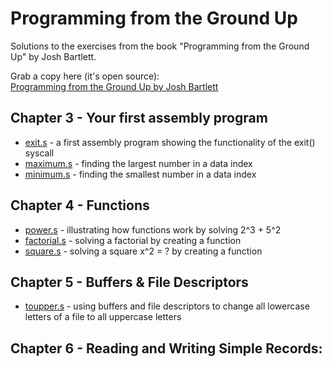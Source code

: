 # Programming from the Ground Up 
Solutions to the exercises from the book "Programming from the Ground Up" by Josh Bartlett.

Grab a copy here (it's open source):  
[Programming from the Ground Up by Josh Bartlett](https://download-mirror.savannah.gnu.org/releases/pgubook/ProgrammingGroundUp-1-0-booksize.pdf)

## Chapter 3 - Your first assembly program

*	[exit.s](https://github.com/foomur/programming-ground-up/blob/master/chapter%203/exit.s)  -  a first assembly program showing the functionality of the exit() syscall
*	[maximum.s](https://github.com/foomur/programming-ground-up/blob/master/chapter%203/maximum.s)  -  finding the largest number in a data index
*	[minimum.s](https://github.com/foomur/programming-ground-up/blob/master/chapter%203/minimum.s)  -  finding the smallest number in a data index

## Chapter 4 - Functions

*	[power.s](https://github.com/foomur/programming-ground-up/blob/master/chapter%204/power.s)  -  illustrating how functions work by solving 2^3 + 5^2
*	[factorial.s](https://github.com/foomur/programming-ground-up/blob/master/chapter%204/factorial.s)  -  solving a factorial by creating a function
*	[square.s](https://github.com/foomur/programming-ground-up/blob/master/chapter%204/square.s)  -  solving a square x^2 = ? by creating a function

## Chapter 5 - Buffers & File Descriptors
*	[toupper.s](https://github.com/foomur/programming-ground-up/blob/master/chapter%205/toupper.s)  -  using buffers and file descriptors to change all lowercase letters of a file to all uppercase letters

## Chapter 6 - Reading and Writing Simple Records:


